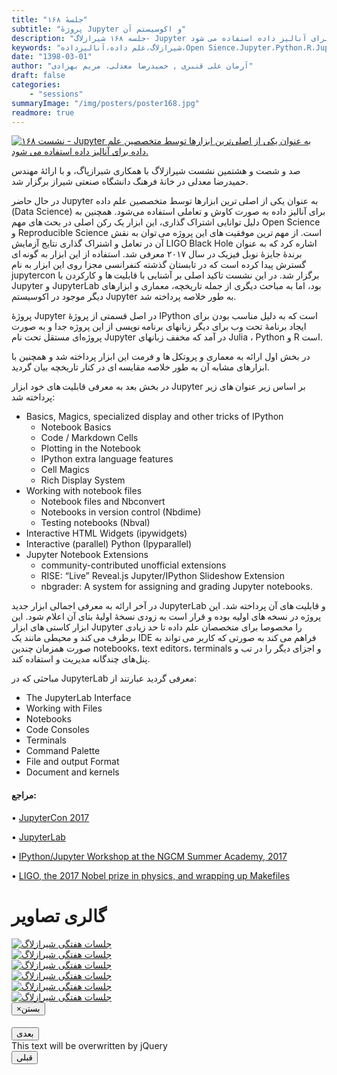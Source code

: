 ```yaml
---
title: "جلسهٔ ۱۶۸"
subtitle: "پروژهٔ Jupyter و اکوسیستم آن"
description: "جلسه ۱۶۸ شیرازلاگ- Jupyter به عنوان یکی از اصلی‌ترین ابزارها توسط متخصصین علم داده برای آنالیز داده استفاده می شود."
keywords: "شیرازلاگ،علم داده،آنالیزداده،Open Sience،Jupyter،Python،R،JupyterLab"
date: "1398-03-01"
author: "آرمان علی قنبری , حمیدرضا معدلی، مریم بهزادی"
draft: false
categories:
    - "sessions"
summaryImage: "/img/posters/poster168.jpg"
readmore: true
---
```

[![نشست ۱۶۸ - Jupyter به عنوان یکی از اصلی‌ترین ابزارها توسط متخصصین علم داده برای آنالیز داده استفاده می شود.](../../img/posters/poster168.jpg)](../../img/poster168.jpg)

صد و شصت و هشتمین نشست شیرازلاگ با همکاری شیرازپاگ، و با ارائهٔ مهندس حمیدرضا معدلی در خانهٔ فرهنگ دانشگاه صنعتی شیراز برگزار شد.

در حال حاضر Jupyter به عنوان یکی از اصلی ترین ابزارها توسط متخصصین علم داده (Data Science) برای آنالیز داده به صورت کاوش و تعاملی استفاده می‌شود. همچنین به دلیل توانایی اشتراک گذاری، این ابزار یک رکن اصلی در بحث های مهم Open Science  و Reproducible Science  است. از مهم ترین موفقیت های این پروژه می توان به نقش آن در تعامل و  اشتراک گذاری نتایج آزمایش LIGO Black Hole اشاره کرد که به عنوان برندهٔ جایزهٔ نوبل فیزیک در سال ۲۰۱۷ معرفی شد. استفاده از این ابزار به گونه ای گسترش پیدا کرده است که در تابستان گذشته کنفرانسی مجزا روی این ابزار به نام jupytercon  برگزار شد. در این نشست تاکید اصلی بر آشنایی با قابلیت ها و کارکردن با Jupyter و JupyterLab بود، اما به مباحث دیگری از جمله تاریخچه، معماری و ابزارهای دیگر موجود در اکوسیستم Jupyter به طور خلاصه پرداخته شد.

پروژهٔ Jupyter در اصل قسمتی از پروژهٔ IPython است که به دلیل مناسب بودن برای ایجاد برنامهٔ تحت وب برای دیگر زبانهای برنامه نویسی از این پروژه جدا و به صورت پروژه‌ای مستقل تحت نام Jupyter در آمد که مخفف زبانهای Julia ، Python و R است. 

در بخش اول ارائه به معماری و پروتکل ها و فرمت این ابزار پرداخته شد و همچنین با ابزارهای مشابه آن به طور خلاصه مقایسه ای در کنار تاریخچه بیان گردید.

در بخش بعد به معرفی قابلیت های خود ابزار Jupyter بر اساس زیر عنوان های زیر پرداخته شد:

<ul style="text-align:left; direction:ltr;">
<li>Basics, Magics, specialized display and other tricks of IPython
<ul>
<li>Notebook Basics</li>
<li>Code / Markdown Cells</li>
<li>Plotting in the Notebook</li>
<li>IPython extra language features</li>
<li>Cell Magics</li>
<li>Rich Display System</li>
</ul></li>
<li>Working with notebook files
<ul>
<li>Notebook files and Nbconvert</li>
<li>Notebooks in version control (Nbdime)</li>
<li>Testing notebooks (Nbval)</li>
</ul></li>
<li>Interactive HTML Widgets (ipywidgets)</li>
<li>Interactive (parallel) Python (Ipyparallel)</li>
<li>Jupyter Notebook Extensions
<ul>
<li>community-contributed unofficial extensions</li>
<li>RISE: &ldquo;Live&rdquo; Reveal.js Jupyter/IPython Slideshow Extension</li>
<li>nbgrader: A system for assigning and grading Jupyter notebooks.</li>
</ul></li>
</ul>

در آخر ارائه به معرفی اجمالی ابزار جدید JupyterLab و قابلیت های آن پرداخته شد. این پروژه در نسخه های اولیه بوده و قرار است به زودی نسخهٔ اولیهٔ بتای آن اعلام شود. این ابزار کاستی های ابزار  Jupyter را مخصوصا برای متخصصان علم داده تا حد زیادی برطرف می کند و محیطی مانند یک IDE فراهم می کند به صورتی که کاربر می تواند به صورت همزمان چندین notebooks، text editors، terminals و اجزای دیگر را در تب و پنل‌های چندگانه مدیریت و استفاده کند.

مباحثی که در JupyterLab معرفی گردید عبارتند از:

<ul style="text-align:left; direction:ltr;">
<li>The JupyterLab Interface</li>
<li>Working with Files</li>
<li>Notebooks</li>
<li>Code Consoles</li>
<li>Terminals</li>
<li>Command Palette</li>
<li>File and output Format</li>
<li>Document and kernels</li>
</ul>

#### مراجع:

• [JupyterCon 2017](https://conferences.oreilly.com/jupyter/jup-ny-2017 )

• [JupyterLab](https://towardsdatascience.com/jupyterlab-you-should-try-this-data-science-ui-for-jupyter-right-now-a799f8914bb3)

• [IPython/Jupyter Workshop at the NGCM Summer Academy, 2017](https://github.com/jupyter/ngcm-tutorial)

• [LIGO, the 2017 Nobel prize in physics, and wrapping up Makefiles](https://berkeley-stat159-f17.github.io/stat159-f17/lectures/08-ligo-make.html)

<div class="row">
    <div class="col-lg-12">
        <h1 class="page-header">گالری تصاویر</h1>    
            <div class="col-lg-4 col-md-4 col-xs-6 thumb">
            <a class="thumbnail" href="#" data-image-id="" data-toggle="modal" data-title="نشست هفتگی شیرازلاگ با حضور جمعی از دوستان" data-caption="" data-image="../../img/1ju.jpg" data-target="#image-gallery">
              <img class="img-responsive" src="../../img/1ju.jpg"
              alt="جلسات هفتگی شیرازلاگ">
            </a>
        </div>
            <div class="col-lg-4 col-md-4 col-xs-6 thumb">
            <a class="thumbnail" href="#" data-image-id="" data-toggle="modal" data-title="نشست هفتگی شیرازلاگ با حضور جمعی از دوستان" data-caption="" data-image="2ju.jpg" data-target="#image-gallery">
                <img class="img-responsive" src="../../img/2ju.jpg"
                alt="جلسات هفتگی شیرازلاگ">
            </a>
        </div>
            <div class="col-lg-4 col-md-4 col-xs-6 thumb">
            <a class="thumbnail" href="#" data-image-id="" data-toggle="modal" data-title="نشست هفتگی شیرازلاگ با حضور جمعی از دوستان" data-caption="" data-image="../../img/3ju.jpg" data-target="#image-gallery">
                <img class="img-responsive" src="../../img/3ju.jpg"
                alt="جلسات هفتگی شیرازلاگ">
            </a>
    </div>
     <div class="col-lg-4 col-md-4 col-xs-6 thumb">
            <a class="thumbnail" href="#" data-image-id="" data-toggle="modal" data-title="نشست هفتگی شیرازلاگ با حضور جمعی از دوستان" data-caption="" data-image="../../img/4ju.jpg" data-target="#image-gallery">
                <img class="img-responsive" src="../../img/4ju.jpg"
                alt="جلسات هفتگی شیرازلاگ">
            </a>
       </div>
            <div class="col-lg-4 col-md-4 col-xs-6 thumb">
            <a class="thumbnail" href="#" data-image-id="" data-toggle="modal" data-title="نشست هفتگی شیرازلاگ با حضور جمعی از دوستان" data-caption="" data-image="5ju.jpg" data-target="#image-gallery">
                <img class="img-responsive" src="../../img/5ju.jpg"
                alt="جلسات هفتگی شیرازلاگ">
            </a>
             </div>
            <div class="col-lg-4 col-md-4 col-xs-6 thumb">
            <a class="thumbnail" href="#" data-image-id="" data-toggle="modal" data-title="نشست هفتگی شیرازلاگ با حضور جمعی از دوستان" data-caption="" data-image="6ju.jpg" data-target="#image-gallery">
                <img class="img-responsive" src="../../img/6ju.jpg"
                alt="جلسات هفتگی شیرازلاگ">
            </a>
        </div>
<div class="modal fade" id="image-gallery" tabindex="-1" role="dialog" aria-
 aria-labelledby="myModalLabel" aria-hidden="true">
    <div class="modal-dialog">
        <div class="modal-content">
            <div class="modal-header">
                <button type="button" class="close" data-dismiss="modal"><span aria-hidden="true">×</span><span class="sr-only">بستن</span></button>
                <h4 class="modal-title" id="image-gallery-title"></h4>
            </div>
            <div class="modal-body">
                <img id="image-gallery-image" class="img-responsive" src="">
            </div>
            <div class="modal-footer">
                <div class="col-md-2">
                    <button type="button" class="btn btn-primary" id="show-previous-image">بعدی</button>
                </div>
                <div class="col-md-8 text-justify" id="image-gallery-caption">
                    This text will be overwritten by jQuery
                </div>
                <div class="col-md-2">
                    <button type="button" id="show-next-image" class="btn btn-default">قبلی</button>
                </div>
            </div>
        </div>
    </div>
</div>
</div>
